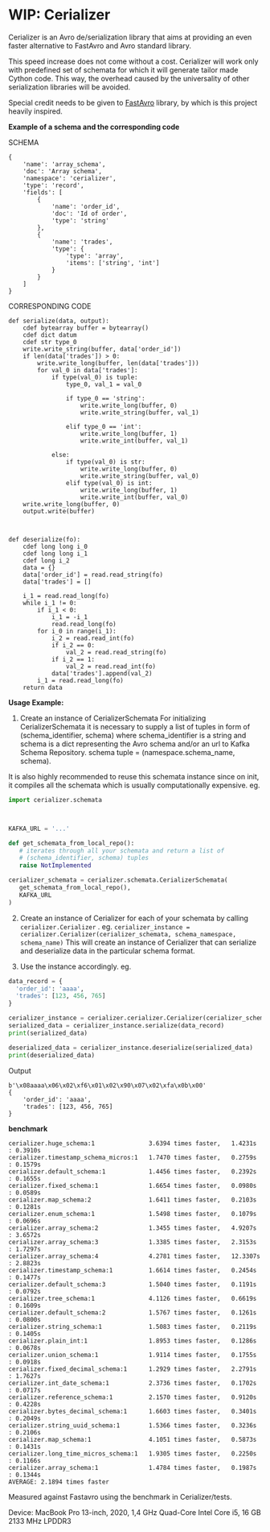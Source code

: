 # WIP: Cerializer
Cerializer is an Avro de/serialization library that aims at providing an even faster alternative to FastAvro and Avro standard library.

This speed increase does not come without a cost. Cerializer will work only with predefined set of schemata for which it will generate tailor made Cython code. This way, the overhead caused by the universality of other serialization libraries will be avoided.

Special credit needs to be given to [FastAvro](https://github.com/fastavro/fastavro) library, by which is this project heavily inspired.

**Example of a schema and the corresponding code**

SCHEMA
```
{
    'name': 'array_schema', 
    'doc': 'Array schema', 
    'namespace': 'cerializer', 
    'type': 'record', 
    'fields': [
        {
            'name': 'order_id', 
            'doc': 'Id of order', 
            'type': 'string'
        }, 
        {
            'name': 'trades', 
            'type': {
                'type': 'array', 
                'items': ['string', 'int']
            }
        }
    ]
}
```

CORRESPONDING CODE
```
def serialize(data, output):
    cdef bytearray buffer = bytearray()
    cdef dict datum
    cdef str type_0
    write.write_string(buffer, data['order_id'])
    if len(data['trades']) > 0:
        write.write_long(buffer, len(data['trades']))
        for val_0 in data['trades']:
            if type(val_0) is tuple:
                type_0, val_1 = val_0
                
                if type_0 == 'string':
                    write.write_long(buffer, 0)
                    write.write_string(buffer, val_1)
                
                elif type_0 == 'int':
                    write.write_long(buffer, 1)
                    write.write_int(buffer, val_1)
                
            else:
                if type(val_0) is str:
                    write.write_long(buffer, 0)
                    write.write_string(buffer, val_0)
                elif type(val_0) is int:
                    write.write_long(buffer, 1)
                    write.write_int(buffer, val_0)
    write.write_long(buffer, 0)
    output.write(buffer)



def deserialize(fo):
    cdef long long i_0
    cdef long long i_1
    cdef long i_2
    data = {}
    data['order_id'] = read.read_string(fo)
    data['trades'] = []

    i_1 = read.read_long(fo)
    while i_1 != 0:
        if i_1 < 0:
            i_1 = -i_1
            read.read_long(fo)
        for i_0 in range(i_1):
            i_2 = read.read_int(fo)
            if i_2 == 0:
                val_2 = read.read_string(fo)
            if i_2 == 1:
                val_2 = read.read_int(fo)
            data['trades'].append(val_2)
        i_1 = read.read_long(fo)
    return data
```


**Usage Example:**
1. Create an instance of CerializerSchemata
For initializing CerializerSchemata it is necessary to supply a list of tuples in form of (schema_identifier, schema) 
where schema_identifier is a string and schema is a dict representing the Avro schema and/or an url to Kafka Schema Repository.
schema tuple = (namespace.schema_name, schema).

It is also highly recommended to reuse this schemata instance since on init, it compiles all the schemata which is usually computationally expensive.
eg.
 ```python
import cerializer.schemata



KAFKA_URL = '...'

def get_schemata_from_local_repo():
    # iterates through all your schemata and return a list of 
    # (schema_identifier, schema) tuples
    raise NotImplemented

cerializer_schemata = cerializer.schemata.CerializerSchemata(
    get_schemata_from_local_repo(), 
    KAFKA_URL
)
```

2. Create an instance of Cerializer for each of your schemata by calling `cerializer.Cerializer` .
eg. `cerializer_instance = cerializer.Cerializer(cerializer_schemata, schema_namespace, schema_name)`
This will create an instance of Cerializer that can serialize and deserialize data in the particular schema format.

3. Use the instance accordingly.
  eg. 
  ```python
data_record = {
    'order_id': 'aaaa', 
    'trades': [123, 456, 765]
}

 cerializer_instance = cerializer.cerializer.Cerializer(cerializer_schemata, 'school', 'student')
 serialized_data = cerializer_instance.serialize(data_record)
 print(serialized_data)

deserialized_data = cerializer_instance.deserialize(serialized_data)
print(deserialized_data)
```

Output
```
b'\x08aaaa\x06\x02\xf6\x01\x02\x90\x07\x02\xfa\x0b\x00'
{
    'order_id': 'aaaa', 
    'trades': [123, 456, 765]
}
```

**benchmark** 
```
cerializer.huge_schema:1               3.6394 times faster,   1.4231s : 0.3910s
cerializer.timestamp_schema_micros:1   1.7470 times faster,   0.2759s : 0.1579s
cerializer.default_schema:1            1.4456 times faster,   0.2392s : 0.1655s
cerializer.fixed_schema:1              1.6654 times faster,   0.0980s : 0.0589s
cerializer.map_schema:2                1.6411 times faster,   0.2103s : 0.1281s
cerializer.enum_schema:1               1.5498 times faster,   0.1079s : 0.0696s
cerializer.array_schema:2              1.3455 times faster,   4.9207s : 3.6572s
cerializer.array_schema:3              1.3385 times faster,   2.3153s : 1.7297s
cerializer.array_schema:4              4.2781 times faster,   12.3307s : 2.8823s
cerializer.timestamp_schema:1          1.6614 times faster,   0.2454s : 0.1477s
cerializer.default_schema:3            1.5040 times faster,   0.1191s : 0.0792s
cerializer.tree_schema:1               4.1126 times faster,   0.6619s : 0.1609s
cerializer.default_schema:2            1.5767 times faster,   0.1261s : 0.0800s
cerializer.string_schema:1             1.5083 times faster,   0.2119s : 0.1405s
cerializer.plain_int:1                 1.8953 times faster,   0.1286s : 0.0678s
cerializer.union_schema:1              1.9114 times faster,   0.1755s : 0.0918s
cerializer.fixed_decimal_schema:1      1.2929 times faster,   2.2791s : 1.7627s
cerializer.int_date_schema:1           2.3736 times faster,   0.1702s : 0.0717s
cerializer.reference_schema:1          2.1570 times faster,   0.9120s : 0.4228s
cerializer.bytes_decimal_schema:1      1.6603 times faster,   0.3401s : 0.2049s
cerializer.string_uuid_schema:1        1.5366 times faster,   0.3236s : 0.2106s
cerializer.map_schema:1                4.1051 times faster,   0.5873s : 0.1431s
cerializer.long_time_micros_schema:1   1.9305 times faster,   0.2250s : 0.1166s
cerializer.array_schema:1              1.4784 times faster,   0.1987s : 0.1344s
AVERAGE: 2.1894 times faster
```

Measured against Fastavro using the benchmark in Cerializer/tests.

Device: MacBook Pro 13-inch, 2020, 1,4 GHz Quad-Core Intel Core i5, 16 GB 2133 MHz LPDDR3